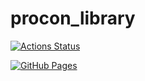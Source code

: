 # procon_library

[![Actions Status](https://github.com/knagakura/procon_library/workflows/verify/badge.svg)](https://github.com/knagakura/procon_library/actions) 

[![GitHub Pages](https://img.shields.io/static/v1?label=GitHub+Pages&message=+&color=brightgreen&logo=github)](https://knagakura.github.io/procon_library/)